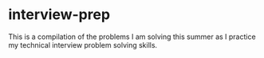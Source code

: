 # interview-prep
This is a compilation of the problems I am solving this summer as I practice my technical interview problem solving skills.

